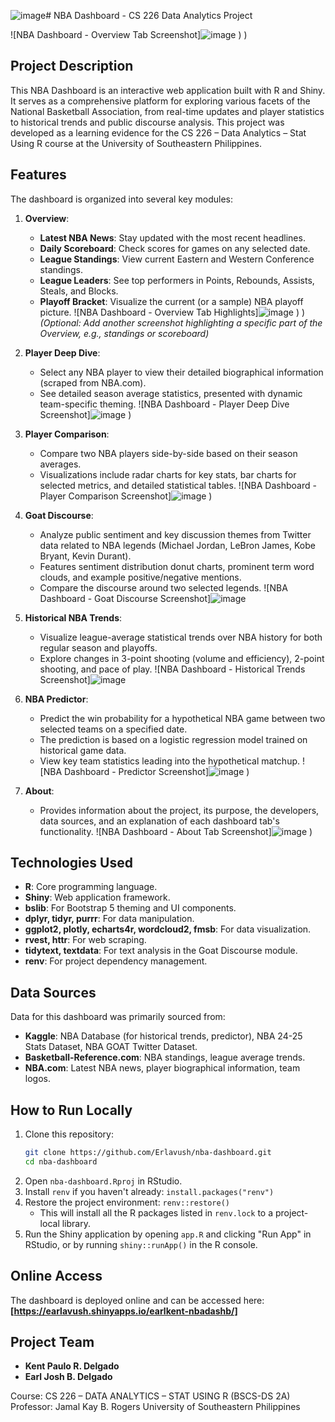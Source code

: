 ![image](https://github.com/user-attachments/assets/4db4fc18-7dee-494f-b2c9-677a3ca2592d)# NBA Dashboard - CS 226 Data Analytics Project

![NBA Dashboard - Overview Tab Screenshot]![image](https://github.com/user-attachments/assets/6a25b153-e46b-49c8-9cba-3d1b3b03aaf0)
)
)

## Project Description

This NBA Dashboard is an interactive web application built with R and Shiny. It serves as a comprehensive platform for exploring various facets of the National Basketball Association, from real-time updates and player statistics to historical trends and public discourse analysis. This project was developed as a learning evidence for the CS 226 – Data Analytics – Stat Using R course at the University of Southeastern Philippines.

## Features

The dashboard is organized into several key modules:

1.  **Overview**:
    *   **Latest NBA News**: Stay updated with the most recent headlines.
    *   **Daily Scoreboard**: Check scores for games on any selected date.
    *   **League Standings**: View current Eastern and Western Conference standings.
    *   **League Leaders**: See top performers in Points, Rebounds, Assists, Steals, and Blocks.
    *   **Playoff Bracket**: Visualize the current (or a sample) NBA playoff picture.
    ![NBA Dashboard - Overview Tab Highlights]![image](https://github.com/user-attachments/assets/1a2c25a2-0fb2-4c60-84ac-96b901f1d801)
)
)
    *(Optional: Add another screenshot highlighting a specific part of the Overview, e.g., standings or scoreboard)*

2.  **Player Deep Dive**:
    *   Select any NBA player to view their detailed biographical information (scraped from NBA.com).
    *   See detailed season average statistics, presented with dynamic team-specific theming.
    ![NBA Dashboard - Player Deep Dive Screenshot]![image](https://github.com/user-attachments/assets/1af1e5fe-8b6f-48d3-95ca-5e4efc066a97)
)

3.  **Player Comparison**:
    *   Compare two NBA players side-by-side based on their season averages.
    *   Visualizations include radar charts for key stats, bar charts for selected metrics, and detailed statistical tables.
    ![NBA Dashboard - Player Comparison Screenshot]![image](https://github.com/user-attachments/assets/fb6ad49a-990f-44bc-ad35-1ea82d2ba538)
)

4.  **Goat Discourse**:
    *   Analyze public sentiment and key discussion themes from Twitter data related to NBA legends (Michael Jordan, LeBron James, Kobe Bryant, Kevin Durant).
    *   Features sentiment distribution donut charts, prominent term word clouds, and example positive/negative mentions.
    *   Compare the discourse around two selected legends.
    ![NBA Dashboard - Goat Discourse Screenshot]![image](https://github.com/user-attachments/assets/642fb7ee-5856-4b18-a24d-271b06a9e2da
)

5.  **Historical NBA Trends**:
    *   Visualize league-average statistical trends over NBA history for both regular season and playoffs.
    *   Explore changes in 3-point shooting (volume and efficiency), 2-point shooting, and pace of play.
    ![NBA Dashboard - Historical Trends Screenshot]![image](https://github.com/user-attachments/assets/3d4207c0-c6a2-4dd6-be89-db0066ee8fc4)                                                                                                                                                                                                                                                                                                                                                                                                                                                                                                                                                                                                                                                                                                                                                  
6.  **NBA Predictor**:
    *   Predict the win probability for a hypothetical NBA game between two selected teams on a specified date.
    *   The prediction is based on a logistic regression model trained on historical game data.
    *   View key team statistics leading into the hypothetical matchup.
    ![NBA Dashboard - Predictor Screenshot]![image](https://github.com/user-attachments/assets/2fcc437e-b869-44f5-9c7f-e5b7efcade48)
)

7.  **About**:
    *   Provides information about the project, its purpose, the developers, data sources, and an explanation of each dashboard tab's functionality.
    ![NBA Dashboard - About Tab Screenshot]![image](https://github.com/user-attachments/assets/8f185d72-d909-4b91-9ab8-77337d5d4885)
)

## Technologies Used

*   **R**: Core programming language.
*   **Shiny**: Web application framework.
*   **bslib**: For Bootstrap 5 theming and UI components.
*   **dplyr, tidyr, purrr**: For data manipulation.
*   **ggplot2, plotly, echarts4r, wordcloud2, fmsb**: For data visualization.
*   **rvest, httr**: For web scraping.
*   **tidytext, textdata**: For text analysis in the Goat Discourse module.
*   **renv**: For project dependency management.

## Data Sources

Data for this dashboard was primarily sourced from:
*   **Kaggle**: NBA Database (for historical trends, predictor), NBA 24-25 Stats Dataset, NBA GOAT Twitter Dataset.
*   **Basketball-Reference.com**: NBA standings, league average trends.
*   **NBA.com**: Latest NBA news, player biographical information, team logos.

## How to Run Locally

1.  Clone this repository:
    ```bash
    git clone https://github.com/Erlavush/nba-dashboard.git
    cd nba-dashboard
    ```
2.  Open `nba-dashboard.Rproj` in RStudio.
3.  Install `renv` if you haven't already: `install.packages("renv")`
4.  Restore the project environment: `renv::restore()`
    *   This will install all the R packages listed in `renv.lock` to a project-local library.
5.  Run the Shiny application by opening `app.R` and clicking "Run App" in RStudio, or by running `shiny::runApp()` in the R console.

## Online Access

The dashboard is deployed online and can be accessed here:
**[https://earlavush.shinyapps.io/earlkent-nbadashb/]**

## Project Team
*   **Kent Paulo R. Delgado**
*   **Earl Josh B. Delgado**

Course: CS 226 – DATA ANALYTICS – STAT USING R (BSCS-DS 2A)
Professor: Jamal Kay B. Rogers
University of Southeastern Philippines
